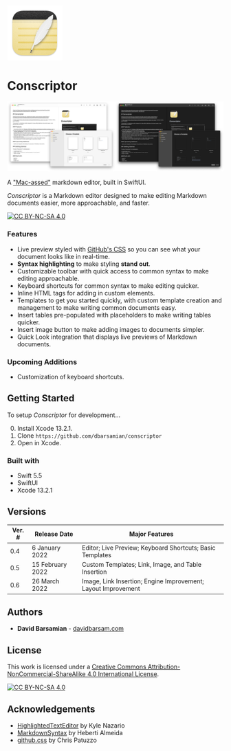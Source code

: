 ![App icon](https://raw.githubusercontent.com/dbarsamian/conscriptor/main/Conscriptor/Assets.xcassets/AppIcon.appiconset/icon_128x128.png)

# Conscriptor

![Preview of the Conscriptor app, displaying the editor and the preview window](https://raw.githubusercontent.com/dbarsamian/conscriptor/main/ConscriptorScreenshot.png)

A ["Mac-assed"](https://daringfireball.net/linked/2020/03/20/mac-assed-mac-apps) markdown editor, built in SwiftUI.

*Conscriptor* is a Markdown editor designed to make editing Markdown documents easier, more approachable, and faster.

[![CC BY-NC-SA 4.0][cc-by-nc-sa-shield]][cc-by-nc-sa]

### Features

- Live preview styled with [GitHub's CSS](https://github.com/sindresorhus/github-markdown-css) so you can see what your document looks like in real-time.
- **Syntax highlighting** to make styling **stand out**.
- Customizable toolbar with quick access to common syntax to make editing approachable.
- Keyboard shortcuts for common syntax to make editing quicker.
- Inline HTML tags for adding in custom elements.
- Templates to get you started quickly, with custom template creation and management to make writing common documents easy.
- Insert tables pre-populated with placeholders to make writing tables quicker.
- Insert image button to make adding images to documents simpler.
- Quick Look integration that displays live previews of Markdown documents.

### Upcoming Additions

- Customization of keyboard shortcuts.

## Getting Started

To setup *Conscriptor* for development...

0. Install Xcode 13.2.1.
1. Clone `https://github.com/dbarsamian/conscriptor`
2. Open in Xcode.

### Built with

- Swift 5.5
- SwiftUI
- Xcode 13.2.1

## Versions

| Ver. # | Release Date | Major Features |
| --- | --- | --- |
| 0.4 | 6 January 2022 | Editor; Live Preview; Keyboard Shortcuts; Basic Templates |
| 0.5 | 15 February 2022 | Custom Templates; Link, Image, and Table Insertion |
| 0.6 | 26 March 2022 | Image, Link Insertion; Engine Improvement; Layout Improvement |


## Authors

- **David Barsamian** - [davidbarsam.com](https://davidbarsam.com)

## License

This work is licensed under a
[Creative Commons Attribution-NonCommercial-ShareAlike 4.0 International License][cc-by-nc-sa].

[![CC BY-NC-SA 4.0][cc-by-nc-sa-image]][cc-by-nc-sa]

## Acknowledgements

- [HighlightedTextEditor](https://github.com/kyle-n/HighlightedTextEditor) by Kyle Nazario
- [MarkdownSyntax](https://github.com/hebertialmeida/MarkdownSyntax) by Heberti Almeida
- [github.css](https://gist.github.com/tuzz/3331384) by Chris Patuzzo

[cc-by-nc-sa]: http://creativecommons.org/licenses/by-nc-sa/4.0/
[cc-by-nc-sa-image]: https://licensebuttons.net/l/by-nc-sa/4.0/88x31.png
[cc-by-nc-sa-shield]: https://img.shields.io/badge/License-CC%20BY--NC--SA%204.0-lightgrey.svg